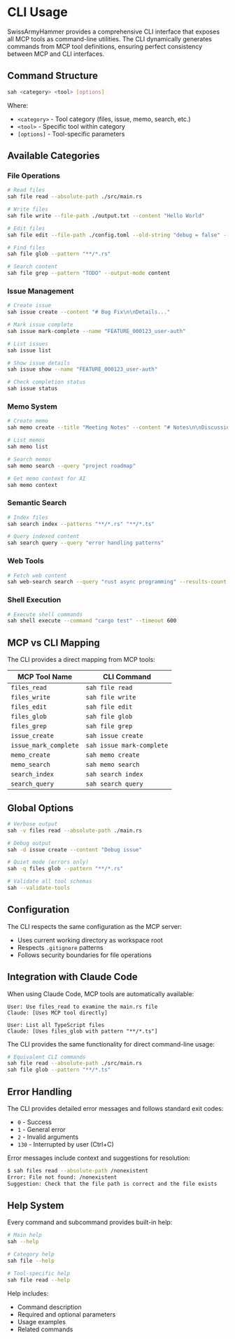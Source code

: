 # CLI Usage

SwissArmyHammer provides a comprehensive CLI interface that exposes all MCP tools as command-line utilities. The CLI dynamically generates commands from MCP tool definitions, ensuring perfect consistency between MCP and CLI interfaces.

## Command Structure

```bash
sah <category> <tool> [options]
```

Where:
- `<category>` - Tool category (files, issue, memo, search, etc.)
- `<tool>` - Specific tool within category
- `[options]` - Tool-specific parameters

## Available Categories

### File Operations
```bash
# Read files
sah file read --absolute-path ./src/main.rs

# Write files
sah file write --file-path ./output.txt --content "Hello World"

# Edit files
sah file edit --file-path ./config.toml --old-string "debug = false" --new-string "debug = true"

# Find files
sah file glob --pattern "**/*.rs"

# Search content
sah file grep --pattern "TODO" --output-mode content
```

### Issue Management
```bash
# Create issue
sah issue create --content "# Bug Fix\n\nDetails..."

# Mark issue complete
sah issue mark-complete --name "FEATURE_000123_user-auth"

# List issues
sah issue list

# Show issue details
sah issue show --name "FEATURE_000123_user-auth"

# Check completion status
sah issue status
```

### Memo System
```bash
# Create memo
sah memo create --title "Meeting Notes" --content "# Notes\n\nDiscussion points..."

# List memos
sah memo list

# Search memos
sah memo search --query "project roadmap"

# Get memo context for AI
sah memo context
```

### Semantic Search
```bash
# Index files
sah search index --patterns "**/*.rs" "**/*.ts"

# Query indexed content
sah search query --query "error handling patterns"
```

### Web Tools
```bash
# Fetch web content
sah web-search search --query "rust async programming" --results-count 10
```

### Shell Execution
```bash
# Execute shell commands
sah shell execute --command "cargo test" --timeout 600
```

## MCP vs CLI Mapping

The CLI provides a direct mapping from MCP tools:

| MCP Tool Name | CLI Command |
|---------------|-------------|
| `files_read` | `sah file read` |
| `files_write` | `sah file write` |
| `files_edit` | `sah file edit` |
| `files_glob` | `sah file glob` |
| `files_grep` | `sah file grep` |
| `issue_create` | `sah issue create` |
| `issue_mark_complete` | `sah issue mark-complete` |
| `memo_create` | `sah memo create` |
| `memo_search` | `sah memo search` |
| `search_index` | `sah search index` |
| `search_query` | `sah search query` |

## Global Options

```bash
# Verbose output
sah -v files read --absolute-path ./main.rs

# Debug output
sah -d issue create --content "Debug issue"

# Quiet mode (errors only)
sah -q files glob --pattern "**/*.rs"

# Validate all tool schemas
sah --validate-tools
```

## Configuration

The CLI respects the same configuration as the MCP server:
- Uses current working directory as workspace root
- Respects `.gitignore` patterns
- Follows security boundaries for file operations

## Integration with Claude Code

When using Claude Code, MCP tools are automatically available:

```
User: Use files_read to examine the main.rs file
Claude: [Uses MCP tool directly]

User: List all TypeScript files
Claude: [Uses files_glob with pattern "**/*.ts"]
```

The CLI provides the same functionality for direct command-line usage:

```bash
# Equivalent CLI commands
sah file read --absolute-path ./src/main.rs
sah file glob --pattern "**/*.ts"
```

## Error Handling

The CLI provides detailed error messages and follows standard exit codes:
- `0` - Success
- `1` - General error
- `2` - Invalid arguments
- `130` - Interrupted by user (Ctrl+C)

Error messages include context and suggestions for resolution:

```bash
$ sah files read --absolute-path /nonexistent
Error: File not found: /nonexistent
Suggestion: Check that the file path is correct and the file exists
```

## Help System

Every command and subcommand provides built-in help:

```bash
# Main help
sah --help

# Category help
sah file --help

# Tool-specific help
sah file read --help
```

Help includes:
- Command description
- Required and optional parameters
- Usage examples
- Related commands